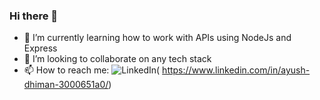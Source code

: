 ### Hi there 👋
- 🌱 I’m currently learning how to work with APIs using NodeJs and Express
- 👯 I’m looking to collaborate on any tech stack
- 📫 How to reach me: ![LinkedIn](https://img.shields.io/badge/linkedin-%230077B5.svg?style=for-the-badge&logo=linkedin&logoColor=white)(
https://www.linkedin.com/in/ayush-dhiman-3000651a0/)
<!--
**ayushdhiman-py/ayushdhiman-py** is a ✨ _special_ ✨ repository because its `README.md` (this file) appears on your GitHub profile.

Here are some ideas to get you started:

- 🔭 I’m currently working on ...
- 🌱 I’m currently learning ...
- 👯 I’m looking to collaborate on ...
- 🤔 I’m looking for help with ...
- 💬 Ask me about ...
- 📫 How to reach me: ...
- 😄 Pronouns: ...
- ⚡ Fun fact: ...
-->
